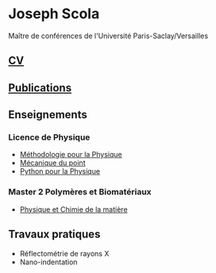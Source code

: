 # Joseph Scola

Maître de conférences de l'Université Paris-Saclay/Versailles

## [CV](cv.pdf)

## [Publications](/cv/publications.pdf)

## Enseignements

### Licence de Physique
- [Méthodologie pour la Physique](https://josephscola.github.io/LSMTMP/intro.html)
- [Mécanique du point](josephscola.github.io/mecanique_du_point)
- [Python pour la Physique](https://josephscola.github.io/PH461/intro.html)

### Master 2 Polymères et Biomatériaux
- [Physique et Chimie de la matière](https://josephscola.github.io/PCM/intro.html)

## Travaux pratiques
- Réflectométrie de rayons X
- Nano-indentation

[//]: # (### Robokhôlle ### Médiation en primaire et secondaire : )
[//]: # (## Physique et Musique ## Smartphonique - Rebonds inélastiques - Vitesse de propulsion d'un lance-pierre)

